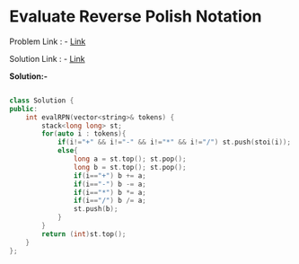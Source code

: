 # Evaluate Reverse Polish Notation 

Problem Link : - [Link](https://leetcode.com/problems/evaluate-reverse-polish-notation/)

Solution Link : - [Link](https://leetcode.com/problems/evaluate-reverse-polish-notation/submissions/869874042/)

**Solution:-**
```C++

class Solution {
public:
    int evalRPN(vector<string>& tokens) {
        stack<long long> st;
        for(auto i : tokens){
            if(i!="+" && i!="-" && i!="*" && i!="/") st.push(stoi(i));
            else{
                long a = st.top(); st.pop();
                long b = st.top(); st.pop();
                if(i=="+") b += a;
                if(i=="-") b -= a;
                if(i=="*") b *= a;
                if(i=="/") b /= a;
                st.push(b);
            }
        }
        return (int)st.top();
    }
};


```
